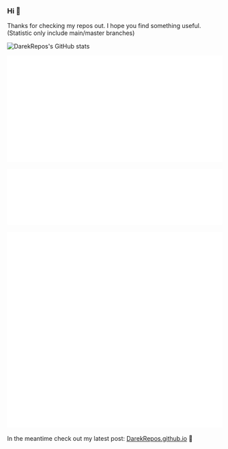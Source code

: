 ### Hi 👋

Thanks for checking my repos out. I hope you find something useful.
(Statistic only include main/master branches)

![DarekRepos's GitHub stats](https://github-readme-stats.vercel.app/api?username=DarekRepos&show_icons=true&bg_color=00000000)

![Metrics](/metrics.classic.svg)

![Metrics](/metrics.plugin.languages.svg)

![Metrics](/metrics.plugin.stackoverflow.svg)

In the meantime check out my latest post: [DarekRepos.github.io](https://DarekRepos.github.io) 🚀

